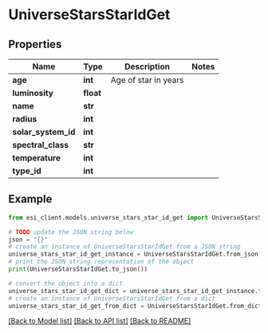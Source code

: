 # UniverseStarsStarIdGet


## Properties

Name | Type | Description | Notes
------------ | ------------- | ------------- | -------------
**age** | **int** | Age of star in years | 
**luminosity** | **float** |  | 
**name** | **str** |  | 
**radius** | **int** |  | 
**solar_system_id** | **int** |  | 
**spectral_class** | **str** |  | 
**temperature** | **int** |  | 
**type_id** | **int** |  | 

## Example

```python
from esi_client.models.universe_stars_star_id_get import UniverseStarsStarIdGet

# TODO update the JSON string below
json = "{}"
# create an instance of UniverseStarsStarIdGet from a JSON string
universe_stars_star_id_get_instance = UniverseStarsStarIdGet.from_json(json)
# print the JSON string representation of the object
print(UniverseStarsStarIdGet.to_json())

# convert the object into a dict
universe_stars_star_id_get_dict = universe_stars_star_id_get_instance.to_dict()
# create an instance of UniverseStarsStarIdGet from a dict
universe_stars_star_id_get_from_dict = UniverseStarsStarIdGet.from_dict(universe_stars_star_id_get_dict)
```
[[Back to Model list]](../README.md#documentation-for-models) [[Back to API list]](../README.md#documentation-for-api-endpoints) [[Back to README]](../README.md)


